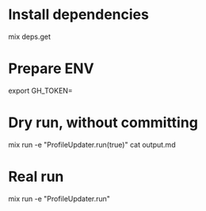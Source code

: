 # Install dependencies
mix deps.get

# Prepare ENV
export GH_TOKEN=

# Dry run, without committing
mix run -e "ProfileUpdater.run(true)"
cat output.md

# Real run
mix run -e "ProfileUpdater.run"
